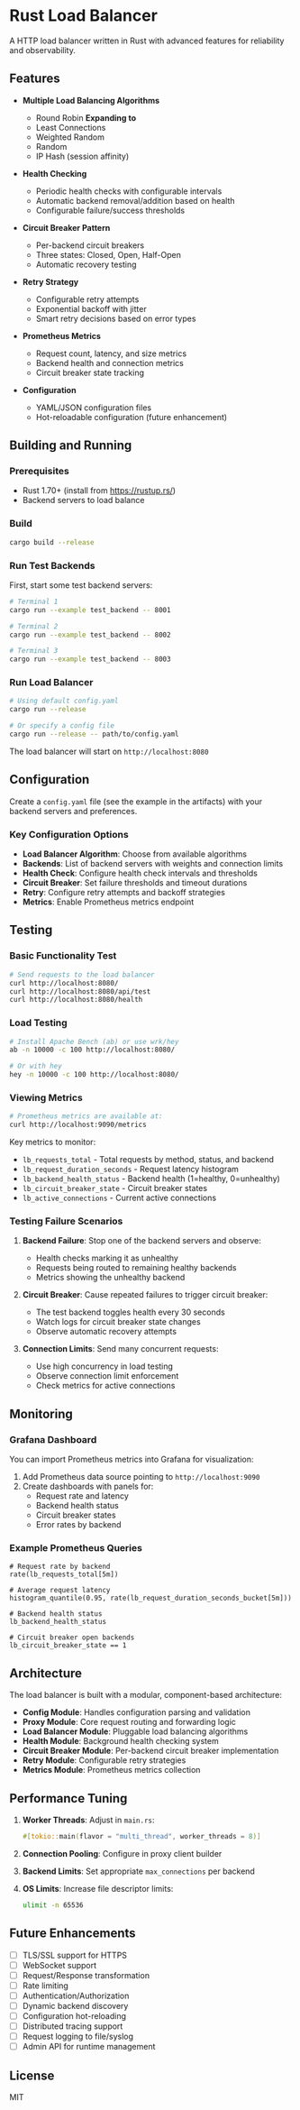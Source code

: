 # Rust Load Balancer

A HTTP load balancer written in Rust with advanced features for reliability and observability.

## Features

- **Multiple Load Balancing Algorithms**
  - Round Robin
  **Expanding to**
  - Least Connections
  - Weighted Random
  - Random
  - IP Hash (session affinity)

- **Health Checking**
  - Periodic health checks with configurable intervals
  - Automatic backend removal/addition based on health
  - Configurable failure/success thresholds

- **Circuit Breaker Pattern**
  - Per-backend circuit breakers
  - Three states: Closed, Open, Half-Open
  - Automatic recovery testing

- **Retry Strategy**
  - Configurable retry attempts
  - Exponential backoff with jitter
  - Smart retry decisions based on error types

- **Prometheus Metrics**
  - Request count, latency, and size metrics
  - Backend health and connection metrics
  - Circuit breaker state tracking

- **Configuration**
  - YAML/JSON configuration files
  - Hot-reloadable configuration (future enhancement)

## Building and Running


### Prerequisites

- Rust 1.70+ (install from https://rustup.rs/)
- Backend servers to load balance

### Build

```bash
cargo build --release
```

### Run Test Backends

First, start some test backend servers:

```bash
# Terminal 1
cargo run --example test_backend -- 8001

# Terminal 2
cargo run --example test_backend -- 8002

# Terminal 3
cargo run --example test_backend -- 8003
```

### Run Load Balancer

```bash
# Using default config.yaml
cargo run --release

# Or specify a config file
cargo run --release -- path/to/config.yaml
```

The load balancer will start on `http://localhost:8080`

## Configuration

Create a `config.yaml` file (see the example in the artifacts) with your backend servers and preferences.

### Key Configuration Options

- **Load Balancer Algorithm**: Choose from available algorithms
- **Backends**: List of backend servers with weights and connection limits
- **Health Check**: Configure health check intervals and thresholds
- **Circuit Breaker**: Set failure thresholds and timeout durations
- **Retry**: Configure retry attempts and backoff strategies
- **Metrics**: Enable Prometheus metrics endpoint

## Testing

### Basic Functionality Test

```bash
# Send requests to the load balancer
curl http://localhost:8080/
curl http://localhost:8080/api/test
curl http://localhost:8080/health
```

### Load Testing

```bash
# Install Apache Bench (ab) or use wrk/hey
ab -n 10000 -c 100 http://localhost:8080/

# Or with hey
hey -n 10000 -c 100 http://localhost:8080/
```

### Viewing Metrics

```bash
# Prometheus metrics are available at:
curl http://localhost:9090/metrics
```

Key metrics to monitor:
- `lb_requests_total` - Total requests by method, status, and backend
- `lb_request_duration_seconds` - Request latency histogram
- `lb_backend_health_status` - Backend health (1=healthy, 0=unhealthy)
- `lb_circuit_breaker_state` - Circuit breaker states
- `lb_active_connections` - Current active connections

### Testing Failure Scenarios

1. **Backend Failure**: Stop one of the backend servers and observe:
   - Health checks marking it as unhealthy
   - Requests being routed to remaining healthy backends
   - Metrics showing the unhealthy backend

2. **Circuit Breaker**: Cause repeated failures to trigger circuit breaker:
   - The test backend toggles health every 30 seconds
   - Watch logs for circuit breaker state changes
   - Observe automatic recovery attempts

3. **Connection Limits**: Send many concurrent requests:
   - Use high concurrency in load testing
   - Observe connection limit enforcement
   - Check metrics for active connections

## Monitoring

### Grafana Dashboard

You can import Prometheus metrics into Grafana for visualization:

1. Add Prometheus data source pointing to `http://localhost:9090`
2. Create dashboards with panels for:
   - Request rate and latency
   - Backend health status
   - Circuit breaker states
   - Error rates by backend

### Example Prometheus Queries

```promql
# Request rate by backend
rate(lb_requests_total[5m])

# Average request latency
histogram_quantile(0.95, rate(lb_request_duration_seconds_bucket[5m]))

# Backend health status
lb_backend_health_status

# Circuit breaker open backends
lb_circuit_breaker_state == 1
```

## Architecture

The load balancer is built with a modular, component-based architecture:

- **Config Module**: Handles configuration parsing and validation
- **Proxy Module**: Core request routing and forwarding logic
- **Load Balancer Module**: Pluggable load balancing algorithms
- **Health Module**: Background health checking system
- **Circuit Breaker Module**: Per-backend circuit breaker implementation
- **Retry Module**: Configurable retry strategies
- **Metrics Module**: Prometheus metrics collection

## Performance Tuning

1. **Worker Threads**: Adjust in `main.rs`:
   ```rust
   #[tokio::main(flavor = "multi_thread", worker_threads = 8)]
   ```

2. **Connection Pooling**: Configure in proxy client builder

3. **Backend Limits**: Set appropriate `max_connections` per backend

4. **OS Limits**: Increase file descriptor limits:
   ```bash
   ulimit -n 65536
   ```

## Future Enhancements

- [ ] TLS/SSL support for HTTPS
- [ ] WebSocket support
- [ ] Request/Response transformation
- [ ] Rate limiting
- [ ] Authentication/Authorization
- [ ] Dynamic backend discovery
- [ ] Configuration hot-reloading
- [ ] Distributed tracing support
- [ ] Request logging to file/syslog
- [ ] Admin API for runtime management

## License

MIT
